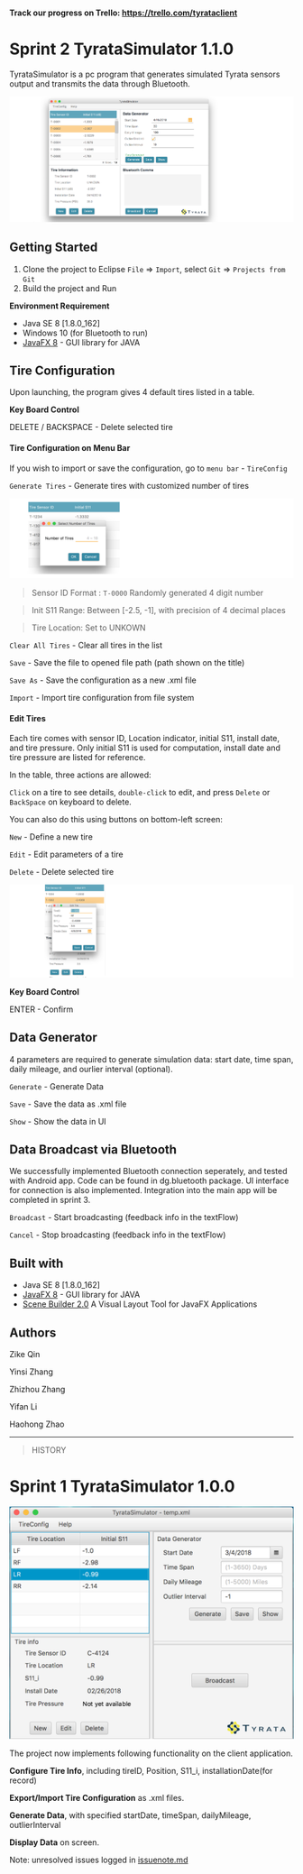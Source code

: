 #### Track our progress on Trello: https://trello.com/tyrataclient

# Sprint 2 TyrataSimulator 1.1.0

TyrataSimulator is a pc program that generates simulated Tyrata sensors output and transmits the data through Bluetooth.

![screen shot](./img/Screen_Shot1_1.png)

## Getting Started

1. Clone the project to Eclipse 
    `File` => `Import`, select `Git` => `Projects from Git`
2. Build the project and Run 


**Environment Requirement**

- Java SE 8 [1.8.0_162]
- Windows 10 (for Bluetooth to run)
- [JavaFX 8](http://www.oracle.com/technetwork/java/javase/overview/javafx-overview-2158620.html) - GUI library for JAVA


## Tire Configuration

Upon launching, the program gives 4 default tires listed in a table.

**Key Board Control**

DELETE / BACKSPACE - Delete selected tire


#### Tire Configuration on Menu Bar

If you wish to import or save the configuration, go to `menu bar` - `TireConfig` 

`Generate Tires` - Generate tires with customized number of tires

![screen shot](./img/Screen_Shot2.png)

> Sensor ID Format : `T-0000` Randomly generated 4 digit number

> Init S11 Range: Between [-2.5, -1], with precision of 4 decimal places

> Tire Location: Set to UNKOWN

`Clear All Tires` - Clear all tires in the list

`Save` - Save the file to opened file path (path shown on the title)

`Save As` - Save the configuration as a new .xml file

`Import` - Import tire configuration from file system


#### Edit Tires

Each tire comes with sensor ID, Location indicator, initial S11, install date, and tire pressure. 
Only initial S11 is used for computation, install date and tire pressure are listed for reference.

In the table, three actions are allowed: 

`Click` on a tire to see details, `double-click` to edit, and press `Delete` or `BackSpace` on keyboard to delete.

You can also do this using buttons on bottom-left screen:

`New` - Define a new tire

`Edit` - Edit parameters of a tire

`Delete` - Delete selected tire

![screen shot](./img/Screen_Shot3.png)

**Key Board Control**

ENTER - Confirm


## Data Generator 

4 parameters are required to generate simulation data: start date, time span, daily mileage, and ourlier interval (optional).

`Generate` - Generate Data

`Save` - Save the data as .xml file

`Show` - Show the data in UI

## Data Broadcast via Bluetooth

We successfully implemented Bluetooth connection seperately, and tested with Android app. 
Code can be found in dg.bluetooth package. UI interface for connection is also implemented. 
Integration into the main app will be completed in sprint 3. 

`Broadcast` - Start broadcasting (feedback info in the textFlow)

`Cancel` - Stop broadcasting (feedback info in the textFlow)


## Built with

- Java SE 8 [1.8.0_162]
- [JavaFX 8](http://www.oracle.com/technetwork/java/javase/overview/javafx-overview-2158620.html) - GUI library for JAVA
- [Scene Builder 2.0](http://www.oracle.com/technetwork/java/javase/downloads/javafxscenebuilder-1x-archive-2199384.html) A Visual Layout Tool for JavaFX Applications

## Authors

Zike Qin

Yinsi Zhang

Zhizhou Zhang

Yifan Li

Haohong Zhao

---------------
> HISTORY

# Sprint 1 TyrataSimulator 1.0.0

![screen shot](./img/Screen_Shot0.png)

The project now implements following functionality on the client application. 

**Configure Tire Info**, including tireID, Position, S11_i, installationDate(for record)

**Export/Import Tire Configuration** as .xml files.

**Generate Data**, with specified startDate, timeSpan, dailyMileage, outlierInterval

**Display Data** on screen.

Note: unresolved issues logged in [issuenote.md](./issuenote.md)

